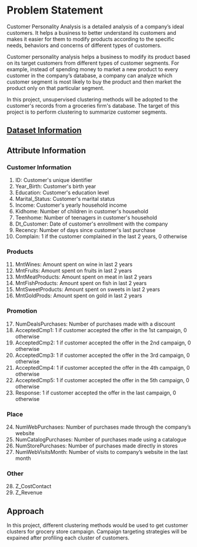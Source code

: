 # Problem Statement

Customer Personality Analysis is a detailed analysis of a company’s ideal customers. It helps a business to better understand its customers and makes it easier for them to modify products according to the specific needs, behaviors and concerns of different types of customers.

Customer personality analysis helps a business to modify its product based on its target customers from different types of customer segments. For example, instead of spending money to market a new product to every customer in the company’s database, a company can analyze which customer segment is most likely to buy the product and then market the product only on that particular segment.

In this project, unsupervised clustering methods will be adopted to the customer's records from a groceries firm's database. The target of this project is to perform clustering to summarize customer segments.

## [Dataset Information](https://www.kaggle.com/datasets/imakash3011/customer-personality-analysis)
## Attribute Information
### Customer Information  
1. ID: Customer's unique identifier
2. Year_Birth: Customer's birth year
3. Education: Customer's education level
4. Marital_Status: Customer's marital status
5. Income: Customer's yearly household income
6. Kidhome: Number of children in customer's household
7. Teenhome: Number of teenagers in customer's household
8. Dt_Customer: Date of customer's enrollment with the company
9. Recency: Number of days since customer's last purchase
10. Complain: 1 if the customer complained in the last 2 years, 0 otherwise
### Products
11. MntWines: Amount spent on wine in last 2 years
12. MntFruits: Amount spent on fruits in last 2 years
13. MntMeatProducts: Amount spent on meat in last 2 years
14. MntFishProducts: Amount spent on fish in last 2 years
15. MntSweetProducts: Amount spent on sweets in last 2 years
16. MntGoldProds: Amount spent on gold in last 2 years
### Promotion
17. NumDealsPurchases: Number of purchases made with a discount
18. AcceptedCmp1: 1 if customer accepted the offer in the 1st campaign, 0 otherwise
19. AcceptedCmp2: 1 if customer accepted the offer in the 2nd campaign, 0 otherwise
20. AcceptedCmp3: 1 if customer accepted the offer in the 3rd campaign, 0 otherwise
21. AcceptedCmp4: 1 if customer accepted the offer in the 4th campaign, 0 otherwise
22. AcceptedCmp5: 1 if customer accepted the offer in the 5th campaign, 0 otherwise
23. Response: 1 if customer accepted the offer in the last campaign, 0 otherwise
### Place
24. NumWebPurchases: Number of purchases made through the company’s website
25. NumCatalogPurchases: Number of purchases made using a catalogue
26. NumStorePurchases: Number of purchases made directly in stores
27. NumWebVisitsMonth: Number of visits to company’s website in the last month
### Other
28.  Z_CostContact
29.  Z_Revenue

## Approach
In this project, different clustering methods would be used to get customer clusters for grocery store campaign. Campaign targeting strategies will be expained after profiling each cluster of customers.
